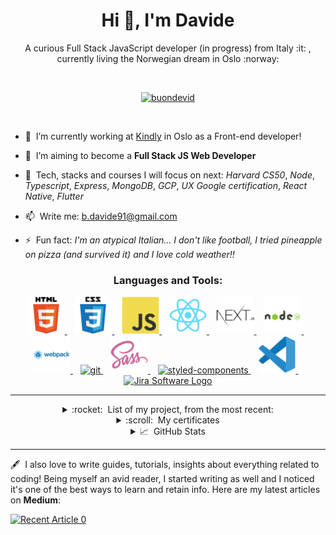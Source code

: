 <h1 align="center">Hi 👋, I'm Davide</h1>
<p align="center">A curious Full Stack JavaScript developer (in progress) from Italy :it: , currently living the Norwegian dream in Oslo :norway:</p>

<!-- <p align="left"> <img src="https://komarev.com/ghpvc/?username=buondevid&label=Profile%20views&color=ce9927&style=flat" alt="buondevid" /> </p> -->
<br>

<p align="center"> <a href="https://github.com/ryo-ma/github-profile-trophy"><img src="https://github-profile-trophy.vercel.app/?username=buondevid" alt="buondevid" /></a> </p>
<br>

- 🔭 &nbsp;I’m currently working at [Kindly](https://www.kindly.ai/) in Oslo as a Front-end developer!

- 🌱 &nbsp;I’m aiming to become a **Full Stack JS Web Developer**

- :book: &nbsp;Tech, stacks and courses I will focus on next: _Harvard CS50_, _Node_, _Typescript_, _Express_, _MongoDB_, _GCP_, _UX Google certification_, _React Native_, _Flutter_

- 📫 &nbsp;Write me: <b.davide91@gmail.com>

- ⚡ &nbsp;Fun fact: *I'm an atypical Italian... I don't like football, I tried pineapple on pizza (and survived it) and I love cold weather!!*

<!-- <h3 align="left">Connect with me:</h3>
<p align="left">
<a href="https://codepen.io/buondevid" target="blank"><img align="center" src="https://cdn.jsdelivr.net/npm/simple-icons@3.0.1/icons/codepen.svg" alt="buondevid" height="30" width="40" /></a>
</p> -->

<h3 align="center">Languages and Tools:</h3>
<p align="center"> <a href="https://www.w3.org/html/" target="_blank"> <img src="https://raw.githubusercontent.com/devicons/devicon/master/icons/html5/html5-original-wordmark.svg" alt="html5" width="60" height="60"/> </a> &nbsp;&nbsp; <a href="https://www.w3schools.com/css/" target="_blank"> <img src="https://raw.githubusercontent.com/devicons/devicon/master/icons/css3/css3-original-wordmark.svg" alt="css3" width="60" height="60"/> </a> &nbsp;&nbsp; <a href="https://developer.mozilla.org/en-US/docs/Web/JavaScript" target="_blank"> <img src="https://raw.githubusercontent.com/devicons/devicon/master/icons/javascript/javascript-original.svg" alt="javascript" width="60" height="60"/> </a> &nbsp;&nbsp; <a href="https://reactjs.org/" target="_blank"> <img src="https://github.com/devicons/devicon/blob/master/icons/react/react-original.svg" alt="react" width="60" height="60"/> </a> &nbsp;&nbsp; <a href="https://nextjs.org/" target="_blank"> <img src="https://github.com/devicons/devicon/blob/master/icons/nextjs/nextjs-original-wordmark.svg" alt="nextjs" width="60" height="60"/> </a> &nbsp;&nbsp; <a href="https://nodejs.org" target="_blank"> <img src="https://raw.githubusercontent.com/devicons/devicon/master/icons/nodejs/nodejs-original-wordmark.svg" alt="nodejs" width="60" height="60"/> </a> &nbsp;&nbsp; <a href="https://webpack.js.org" target="_blank"> <img src="https://raw.githubusercontent.com/devicons/devicon/d00d0969292a6569d45b06d3f350f463a0107b0d/icons/webpack/webpack-original-wordmark.svg" alt="webpack" width="60" height="60"/> </a> &nbsp;&nbsp; <a href="https://git-scm.com/" target="_blank"> <img src="https://www.vectorlogo.zone/logos/git-scm/git-scm-icon.svg" alt="git" width="60" height="60"/> </a> &nbsp;&nbsp; <a href="https://sass-lang.com" target="_blank"> <img margin="10px"src="https://raw.githubusercontent.com/devicons/devicon/master/icons/sass/sass-original.svg" alt="sass" width="60" height="60"/> </a> &nbsp;&nbsp; <a href="https://www.styled-components.com/" target="_blank"> <img src="https://github.com/styled-components/brand/blob/master/styled-components.svg" alt="styled-components" width="60" height="60"/> </a> &nbsp;&nbsp; <a href="https://code.visualstudio.com/" target="_blank"> <img src="https://github.com/devicons/devicon/blob/master/icons/vscode/vscode-original.svg" alt="vscode" width="60" height="60"/> </a> &nbsp;&nbsp; <a href="https://www.atlassian.com/software/jira" target="_blank"> <img src="https://user-images.githubusercontent.com/36935593/127978938-9422c2ba-379d-49c1-b275-77538b743a98.png" alt="Jira Software Logo" width="60" height="60"/> </a>
  
---

<details align="center">
  
  <summary>:rocket:&nbsp; List of my project, from the most recent:</summary>

<ol align="left">
  <li><a href="https://buondevid.github.io/travel-list-app/">Travel List App (React)</a></li>
  <li><a href="https://nostalgic-jennings-48fe75.netlify.app/">Task Tracker (React)</a></li>
  <li><a href="https://60cbcaad6844ff009c4f2b5d--awesome-gates-d44cb3.netlify.app/">Fish market's online shop (React)</a></li>
  <li><a href="https://buondevid.github.io/form-costraint-API-JS/"><em>minor</em> JS: form costraint API tryout</a></li>
  <li><a href="https://buondevid.github.io/custom-select-dropdown/"><em>minor</em> UI: custom dropdown element</a></li>
  <li><a href="https://buondevid.github.io/todo-app/">Todo App</a></li>
  <li><a href="https://buondevid.github.io/restaurant-page/">Restaurant Page</a></li>
  <li><a href="https://buondevid.github.io/tic-tac-toe/">Tic Tac Toe</a></li>
  <li><a href="https://buondevid.github.io/library/">Library App</a></li>
  <li><a href="https://buondevid.github.io/calculator/">Calculator</a></li>
  <li><a href="https://buondevid.github.io/etch-a-sketch/">Etch-a-Sketch</a></li>
  <li><a href="https://buondevid.github.io/rock-scissors-paper/">Rock Scissors Paper</a></li>
  <li><a href="https://buondevid.github.io/pianoforte/">Pianoforte App</a></li>
  <li><a href="https://buondevid.github.io/google-homepage/">Google Homepage</a></li>
  <li><a href="https://codepen.io/buondevid">My very first and oldest 5 beginner projects on Codepen </a>
    <ul>
      <li><a href="https://codepen.io/buondevid/pen/vYXyGzM">Technical Documentation Page</a></li>
      <li><a href="https://codepen.io/buondevid/pen/qBaqMRb">Portfolio</a></li>
      <li><a href="https://codepen.io/buondevid/pen/rNMMoaX">Landing Page</a></li>
      <li><a href="https://codepen.io/buondevid/pen/PoGGaqg">Form</a></li>
      <li><a href="https://codepen.io/buondevid/pen/mdrrVBK">Tribute Page</a></li>
    </ul>
  </li>
</ol>

</details>

<details align="center">
  
  <summary>:scroll:&nbsp; My certificates</summary>
  
  <br>
  
<p align="center">&nbsp;
  
  <img src="https://user-images.githubusercontent.com/36935593/117206379-14a5cb00-adf3-11eb-9d7d-fa7914a0ac30.png" alt="FCC certificate Web Design" width="800">

</p>

<p align="center">&nbsp;
  
  <img src="https://user-images.githubusercontent.com/36935593/131003511-220b69b5-063d-4e0d-a30f-b1f6289e004d.png" alt="FCC certificate Javascript" width="800">
  
</p>

</details>

<details align="center">
  
  <summary>📈&nbsp; GitHub Stats</summary>
  
  <br>
  
<p align="center">&nbsp;
  
  <img src="https://github-readme-stats.vercel.app/api?username=buondevid&show_icons=true&locale=en&count_private=true&&theme=great-gatsby" alt="buondevid" />
  
</p>

<!-- <p align="center"><img src="https://github-readme-streak-stats.herokuapp.com/?user=buondevid&" alt="buondevid" /></p> -->
<p align="center">
    <img src="https://github-readme-streak-stats.herokuapp.com/?user=buondevid&theme=great-gatsby">
</p>

<p align="center">
  <img src="https://github-readme-stats.vercel.app/api/top-langs/?username=buondevid&layout=compact&theme=great-gatsby">
</p>

</details>
  
---
  
🖋️&nbsp; I also love to write guides, tutorials, insights about everything related to coding! Being myself an avid reader, I started writing as well and I noticed it's one of the best ways to learn and retain info.  Here are my latest articles on __Medium__:
  
<a target="_blank" href="https://github-readme-medium-recent-article.vercel.app/medium/@davidebriano/0"><img src="https://github-readme-medium-recent-article.vercel.app/medium/@davidebriano/0" alt="Recent Article 0">
